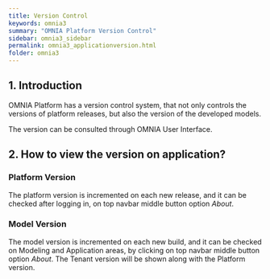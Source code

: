 ```yaml
---
title: Version Control
keywords: omnia3
summary: "OMNIA Platform Version Control"
sidebar: omnia3_sidebar
permalink: omnia3_applicationversion.html
folder: omnia3
---
```


## 1. Introduction

OMNIA Platform has a version control system, that not only controls the versions of platform releases, but also the version of the developed models.

The version can be consulted through OMNIA User Interface.

## 2. How to view the version on application?

### Platform Version

The platform version is incremented on each new release, and it can be checked after logging in, on top navbar middle button option *About*.


### Model Version

The model version is incremented on each new build, and it can be checked on Modeling and Application areas, by clicking on top navbar middle button option *About*. The Tenant version will be shown along with the Platform version.

